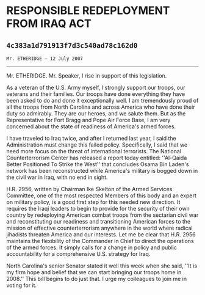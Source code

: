 # RESPONSIBLE REDEPLOYMENT FROM IRAQ ACT
## `4c383a1d791913f7d3c540ad78c162d0`
`Mr. ETHERIDGE — 12 July 2007`

---


Mr. ETHERIDGE. Mr. Speaker, I rise in support of this legislation.

As a veteran of the U.S. Army myself, I strongly support our troops, 
our veterans and their families. Our troops have done everything they 
have been asked to do and done it exceptionally well. I am tremendously 
proud of all the troops from North Carolina and across America who have 
done their duty so admirably. They are our heroes, and we salute them. 
But as the Representative for Fort Bragg and Pope Air Force Base, I am 
very concerned about the state of readiness of America's armed forces.

I have traveled to Iraq twice, and after I returned last year, I said 
the Administration must change this failed policy. Specifically, I said 
that we need more focus on the threat of international terrorists. The 
National Counterterrorism Center has released a report today entitled: 
''Al-Qaida Better Positioned To Strike the West'' that concludes Osama 
Bin Laden's network has been reconstructed while America's military is 
bogged down in the civil war in Iraq, with no end in sight.

H.R. 2956, written by Chairman Ike Skelton of the Armed Services 
Committee, one of the most respected Members of this body and an expert 
on military policy, is a good first step for this needed new direction. 
It requires the Iraqi leaders to begin to provide for the security of 
their own country by redeploying American combat troops from the 
sectarian civil war and reconstituting our readiness and transitioning 
American forces to the mission of effective counterterrorism anywhere 
in the world where radical jihadists threaten America and our 
interests. Let me be clear that H.R. 2956 maintains the flexibility of 
the Commander in Chief to direct the operations of the armed forces. It 
simply calls for a change in policy and public accountability for a 
comprehensive U.S. strategy for Iraq.

North Carolina's senior Senator stated it well this week when she 
said, ''It is my firm hope and belief that we can start bringing our 
troops home in 2008.'' This bill begins to do just that. I urge my 
colleagues to join me in voting for it.